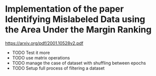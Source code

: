 # Implementation of the paper Identifying Mislabeled Data using the Area Under the Margin Ranking
https://arxiv.org/pdf/2001.10528v2.pdf


- TODO Test it more
- TODO use matrix operations
- TODO manage the case of dataset with shuffling between epochs
- TODO Setup full process of filtering a dataset